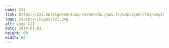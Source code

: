 ```yaml
---
name: C2i
link: https://c2i.enseignementsup-recherche.gouv.fr/employeur/faq-employeur
logo: /assets/images/c2i.png
alt: Logo C2I
date: 2014-01-01
height: 60
width: 60
---
```

